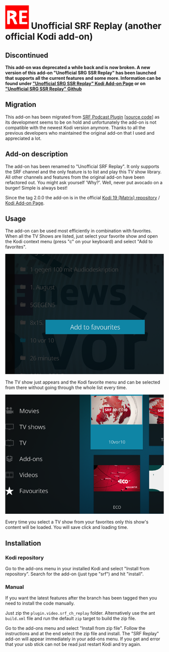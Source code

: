# <img src="plugin.video.srf_ch_replay/resources/icon.png" width="75" height="75" /> Unofficial SRF Replay (another official Kodi add-on)

## Discontinued
**This add-on was deprecated a while back and is now broken. A new version of this add-on "Unofficial SRG SSR Replay" has been launched that supports all the current features and some more. Information can be found under ["Unofficial SRG SSR Replay" Kodi Add-on Page](https://kodi.tv/addons/matrix/plugin.video.srgssr_ch_replay) or on ["Unofficial SRG SSR Replay" Github](https://github.com/ManBehindMooN/kodi_plugin_video_srgssr_ch_replay)**

## Migration
This add-on has been migrated from [SRF Podcast Plugin](https://kodi.wiki/view/Add-on:SRF_Podcast_Plugin) [[source code](https://github.com/ambermoon/xbmc_plugin_video_srf_podcast_ch)] as its development seems to be on hold and unfortunately the add-on is not compatible with the newest Kodi version anymore. Thanks to all the previous developers who maintained the original add-on that I used and appreciated a lot.

## Add-on description
The add-on has been renamed to "Unofficial SRF Replay". It only supports the SRF channel and the only feature is to list and play this TV show library. All other channels and features from the original add-on have been refactored out. You might ask yourself 'Why?'. Well, never put avocado on a burger! Simple is always best!

Since the tag 2.0.0 the add-on is in the official [Kodi 19 (Matrix) repository](https://github.com/xbmc/repo-plugins/tree/matrix/plugin.video.srf_ch_replay) / [Kodi Add-on Page](https://kodi.tv/addons/matrix/plugin.video.srf_ch_replay).

## Usage
The add-on can be used most efficiently in combination with favorites. When all the TV Shows are listed, just select your favorite show and open the Kodi context menu (press "c" on your keyboard) and select "Add to favorites".

![Select favorites](pictures/usage1.png)

The TV show just appears and the Kodi favorite menu and can be selected from there without going through the whole list every time.

![Select favorites](pictures/usage2.png)

Every time you select a TV show from your favorites only this show's content will be loaded. You will save click and loading time.

## Installation

### Kodi repository
Go to the add-ons menu in your installed Kodi and select "Install from repository". Search for the add-on (just type "srf") and hit "install".

### Manual
If you want the latest features after the branch has been tagged then you need to install the code manually.

Just zip the `plugin.video.srf_ch_replay` folder. Alternatively use the ant `build.xml` file and run the default `zip` target to build the zip file.

Go to the add-ons menu and select "Install from zip file". Follow the instructions and at the end select the zip file and install. The "SRF Replay" add-on will appear immediately in your add-ons menu. If you get and error that your usb stick can not be read just restart Kodi and try again.

